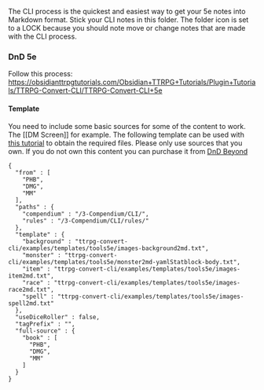 The CLI process is the quickest and easiest way to get your 5e notes into Markdown format. Stick your CLI notes in this folder. The folder icon is set to a LOCK because you should note move or change notes that are made with the CLI process. 

### DnD 5e
Follow this process: 
https://obsidianttrpgtutorials.com/Obsidian+TTRPG+Tutorials/Plugin+Tutorials/TTRPG-Convert-CLI/TTRPG-Convert-CLI+5e

#### Template
You need to include some basic sources for some of the content to work. The [[DM Screen]] for example. 
The following template can be used with [this tutorial](https://obsidianttrpgtutorials.com/Obsidian+TTRPG+Tutorials/Plugin+Tutorials/TTRPG-Convert-CLI/TTRPG-Convert-CLI+Templates) to obtain the required files. Please only use sources that you own. If you do not own this content you can purchase it from [DnD Beyond](https://www.dndbeyond.com/)

````
{
  "from" : [
    "PHB",
    "DMG",
    "MM"
  ],
  "paths" : {
    "compendium" : "/3-Compendium/CLI/",
    "rules" : "/3-Compendium/CLI/rules/"
  },
  "template" : {
    "background" : "ttrpg-convert-cli/examples/templates/tools5e/images-background2md.txt",
    "monster" : "ttrpg-convert-cli/examples/templates/tools5e/monster2md-yamlStatblock-body.txt",
    "item" : "ttrpg-convert-cli/examples/templates/tools5e/images-item2md.txt",
    "race" : "ttrpg-convert-cli/examples/templates/tools5e/images-race2md.txt",
    "spell" : "ttrpg-convert-cli/examples/templates/tools5e/images-spell2md.txt"
  },
  "useDiceRoller" : false,
  "tagPrefix" : "",
  "full-source" : {
    "book" : [
      "PHB",
	  "DMG",
	  "MM"
    ]
  }
}
````
